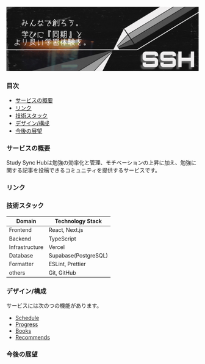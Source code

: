 ![Study Sync Hub](public/images/header5.png)

### 目次

- [サービスの概要](#サービスの概要)
- [リンク](#リンク)
- [技術スタック](#技術スタック)
- [デザイン/構成](#デザイン/構成)
- [今後の展望](#今後の展望)

### サービスの概要

Study Sync Hubは勉強の効率化と管理、モチベーションの上昇に加え、勉強に関する記事を投稿できるコミュニティを提供するサービスです。

### リンク

<!--- ここにVercelのURLを貼る --->

### 技術スタック

| Domain         | Technology Stack              |
| -------------- | ----------------------------- |
| Frontend       | React, Next.js                |
| Backend        | TypeScript                    |
| Infrastructure | Vercel                        |
| Database       | Supabase(PostgreSQL)          |
| Formatter      | ESLint, Prettier              |
| others         | Git, GitHub                   |

### デザイン/構成

サービスには次のつの機能があります。

- [Schedule]()
- [Progress]()
- [Books]()
- [Recommends]()

<!--- なんとなく勉強不足なので勉強してから書く --->

### 今後の展望

<!--- コーディングが一段落してアイデアを実装するところまで行ったら書く --->
